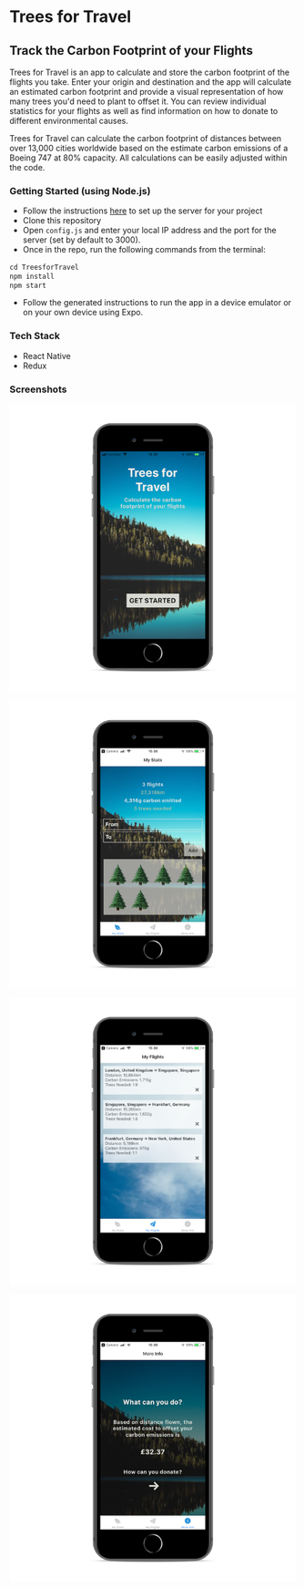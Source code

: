 # Trees for Travel
## Track the Carbon Footprint of your Flights

Trees for Travel is an app to calculate and store the carbon footprint of the flights you take. Enter your origin and destination and the app will calculate an estimated carbon footprint and provide a visual representation of how many trees you'd need to plant to offset it. You can review individual statistics for your flights as well as find information on how to donate to different environmental causes.

Trees for Travel can calculate the carbon footprint of distances between over 13,000 cities worldwide based on the estimate carbon emissions of a Boeing 747 at 80% capacity. All calculations can be easily adjusted within the code.


### Getting Started (using Node.js)
* Follow the instructions [here](https://github.com/racloubon/trees-for-travel-server) to set up the server for your project
* Clone this repository
* Open `config.js` and enter your local IP address and the port for the server (set by default to 3000).
* Once in the repo, run the following commands from the terminal:
```
cd TreesforTravel
npm install
npm start
```
* Follow the generated instructions to run the app in a device emulator or on your own device using Expo.

### Tech Stack
* React Native 
* Redux

### Screenshots

![Landing Page](https://raw.githubusercontent.com/racloubon/trees-for-travel-client/master/screenshots/IMG_6653_iphone8spacegrey_portrait.png)

![Landing Page](https://raw.githubusercontent.com/racloubon/trees-for-travel-client/master/screenshots/IMG_6654_iphone8spacegrey_portrait.png)

![Landing Page](https://raw.githubusercontent.com/racloubon/trees-for-travel-client/master/screenshots/IMG_6655_iphone8spacegrey_portrait.png)

![Landing Page](https://raw.githubusercontent.com/racloubon/trees-for-travel-client/master/screenshots/IMG_6656_iphone8spacegrey_portrait.png)






